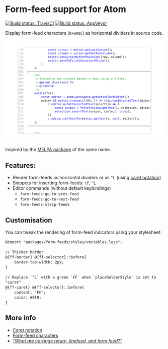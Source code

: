Form-feed support for Atom
==========================

[![Build status: TravisCI][TravisCI-badge]][TravisCI-link]
[![Build status: AppVeyor][AppVeyor-badge]][AppVeyor-link]


Display form-feed characters (`U+000C`) as horizontal dividers in source code.

![Placeholder preview](preview.png)

Inspired by the [MELPA package](https://github.com/wasamasa/form-feed) of the same name.


Features:
---------
* Render form-feeds as horizontal dividers or as `^L` (using [caret notation][])
* Snippets for inserting form-feeds: `\f`, `^L`
* Editor commands (without default keybindings)
	*	`form-feeds:go-to-prev-feed`
	*	`form-feeds:go-to-next-feed`
	*	`form-feeds:strip-feeds`


Customisation
-------------
You can tweak the rendering of form-feed indicators using your stylesheet:

~~~less
@import "packages/form-feeds/styles/variables.less";

// Thicker border
@{ff-border} @{ff-selector}::before{
	border-top-width: 2px;
}

// Replace `^L` with a green `FF` when `placeholderStyle` is set to "caret"
@{ff-caret} @{ff-selector}::before{
	content: "FF";
	color: #0f0;
}
~~~


More info
---------
* [Caret notation][]
* [Form-feed characters](https://en.wikipedia.org/wiki/Page_break#Form_feed)
* [_“What are carriage return, linefeed, and form feed?”_](https://stackoverflow.com/a/3098328)

[Caret notation]: https://en.wikipedia.org/wiki/Caret_notation
[TravisCI-badge]: https://travis-ci.org/Alhadis/Atom-FormFeeds.svg?branch=master
[TravisCI-link]:  https://travis-ci.org/Alhadis/Atom-FormFeeds
[AppVeyor-badge]: https://ci.appveyor.com/api/projects/status/82ue5mapkwsj6x7l?svg=true
[AppVeyor-link]:  https://ci.appveyor.com/project/Alhadis/atom-formfeeds
